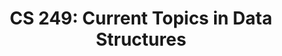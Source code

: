 ---
title: "CS 249: Current Topics in Data Structures"
collection: teaching
type: "Graduate"
venue: "UCLA"
quarter: Winter 2022
---